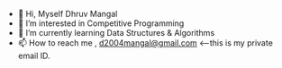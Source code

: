 - 👋 Hi, Myself Dhruv Mangal
- 👀 I’m interested in Competitive Programming
- 🌱 I’m currently learning Data Structures & Algorithms
- 📫 How to reach me , d2004mangal@gmail.com <--this is my private email ID.

<!-- - 💞️ I’m looking to collaborate on ... -->
<!---
Kirito8055/Kirito8055 is a ✨ special ✨ repository because its `README.md` (this file) appears on your GitHub profile.
You can click the Preview link to take a look at your changes.
--->
